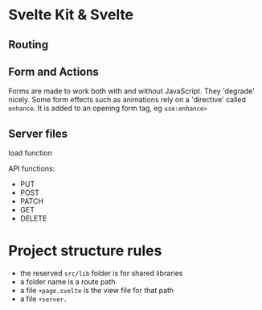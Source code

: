 # Svelte Kit & Svelte

## Routing

## Form and Actions

Forms are made to work both with and without JavaScript. They 'degrade' nicely.
Some form effects such as animations rely on a 'directive' called `enhance`. It is added to an opening form tag, eg `use:enhance>`



## Server files

load function

API functions:

- PUT
- POST
- PATCH
- GET
- DELETE


# Project structure rules

- the reserved `src/lib` folder is for shared libraries
- a folder name is a route path
- a file `+page.svelte` is the view file for that path
- a file `+server.`
